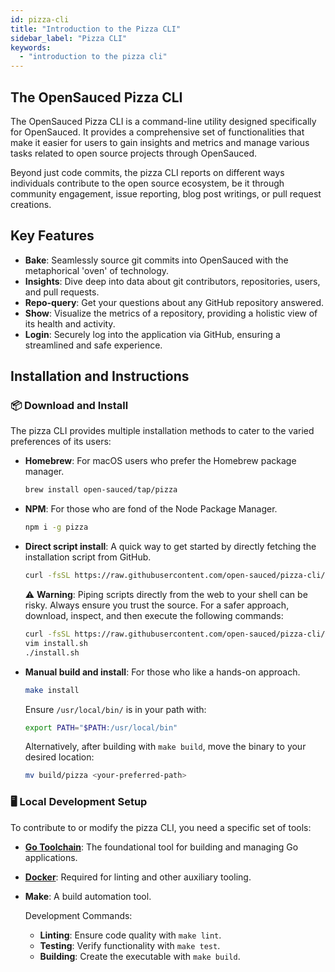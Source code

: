 ```yaml
---
id: pizza-cli
title: "Introduction to the Pizza CLI"
sidebar_label: "Pizza CLI"
keywords:
  - "introduction to the pizza cli"
---
```


## The OpenSauced Pizza CLI

The OpenSauced Pizza CLI is a command-line utility designed specifically for OpenSauced. It provides a comprehensive set of functionalities that make it easier for users to gain insights and metrics and manage various tasks related to open source projects through OpenSauced.

Beyond just code commits, the pizza CLI reports on different ways individuals contribute to the open source ecosystem, be it through community engagement, issue reporting, blog post writings, or pull request creations.

## Key Features

- **Bake**: Seamlessly source git commits into OpenSauced with the metaphorical 'oven' of technology.
- **Insights**: Dive deep into data about git contributors, repositories, users, and pull requests.
- **Repo-query**: Get your questions about any GitHub repository answered.
- **Show**: Visualize the metrics of a repository, providing a holistic view of its health and activity.
- **Login**: Securely log into the application via GitHub, ensuring a streamlined and safe experience.

## Installation and Instructions

### 📦 Download and Install

The pizza CLI provides multiple installation methods to cater to the varied preferences of its users:

- **Homebrew**: For macOS users who prefer the Homebrew package manager.

  ```bash
  brew install open-sauced/tap/pizza
  ```

- **NPM**: For those who are fond of the Node Package Manager.

  ```bash
  npm i -g pizza
  ```

- **Direct script install**: A quick way to get started by directly fetching the installation script from GitHub.

  ```bash
  curl -fsSL https://raw.githubusercontent.com/open-sauced/pizza-cli/main/install.sh
  ```

  ⚠️ **Warning**: Piping scripts directly from the web to your shell can be risky. Always ensure you trust the source. For a safer approach, download, inspect, and then execute the following commands:

  ```bash
  curl -fsSL https://raw.githubusercontent.com/open-sauced/pizza-cli/main/install.sh > install.sh
  vim install.sh
  ./install.sh
  ```

- **Manual build and install**: For those who like a hands-on approach.

  ```bash
  make install
  ```

  Ensure `/usr/local/bin/` is in your path with:

  ```bash
  export PATH="$PATH:/usr/local/bin"
  ```

  Alternatively, after building with `make build`, move the binary to your desired location:

  ```bash
  mv build/pizza <your-preferred-path>
  ```

### 🖥️ Local Development Setup

To contribute to or modify the pizza CLI, you need a specific set of tools:

- [**Go Toolchain**](https://go.dev/doc/install): The foundational tool for building and managing Go applications.
- [**Docker**](https://docs.docker.com/engine/install/): Required for linting and other auxiliary tooling.
- **Make**: A build automation tool.

  Development Commands:

  - **Linting**: Ensure code quality with `make lint`.
  - **Testing**: Verify functionality with `make test`.
  - **Building**: Create the executable with `make build`.
